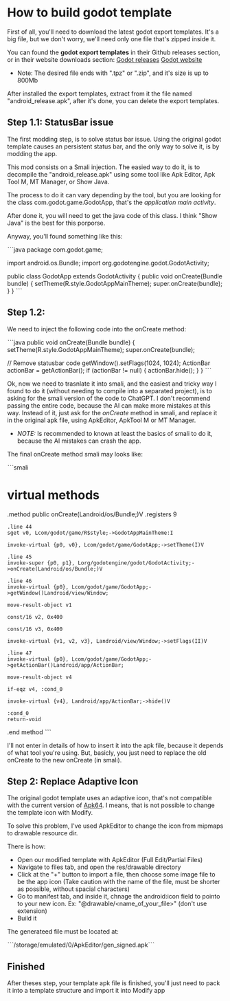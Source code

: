 # How to build godot template

First of all, you'll need to download the latest godot export templates. It's a big file, but we don't worry, we'll need only one file that's zipped inside it.

You can found the **godot export templates** in their Github releases section, or in their website downloads section:
[Godot releases](https://github.com/godotengine/godot/releases/)
[Godot website](https://godotengine.org/download/linux/)
- Note: The desired file ends with ".tpz" or ".zip", and it's size is up to 800Mb

After installed the export templates, extract from it the file named "android_release.apk", after it's done, you can delete the export templates.

## Step 1.1: StatusBar issue

The first modding step, is to solve status bar issue. Using the original godot template causes an persistent status bar, and the only way to solve it, is by modding the app.

This mod consists on a Smali injection. The easied way to do it, is to decompile the "android_release.apk" using some tool like Apk Editor, Apk Tool M, MT Manager, or Show Java.

The process to do it can vary depending by the tool, but you are looking for the class com.godot.game.GodotApp, that's the *application main activity*.

After done it, you will need to get the java code of this class. I think "Show Java" is the best for this porporse.

Anyway, you'll found something like this:

ˋˋˋjava
package com.godot.game;

import android.os.Bundle;
import org.godotengine.godot.GodotActivity;

public class GodotApp extends GodotActivity {
    public void onCreate(Bundle bundle) {
        setTheme(R.style.GodotAppMainTheme);
        super.onCreate(bundle);
    }
}
ˋˋˋ

## Step 1.2:

We need to inject the following code into the onCreate method:

ˋˋˋjava
public void onCreate(Bundle bundle) {
  setTheme(R.style.GodotAppMainTheme);
  super.onCreate(bundle);
  
  // Remove statusbar code
  getWindow().setFlags(1024, 1024);
  ActionBar actionBar = getActionBar();
  if (actionBar != null) {
    actionBar.hide();
  }
}
ˋˋˋ

Ok, now we need to trasnlate it into smali, and the easiest and tricky way I found to do it (without needing to compile into a separated project), is to asking for the smali version of the code to ChatGPT. I don't recommend passing the entire code, because the AI can make more mistakes at this way. Instead of it, just ask for the *onCreate* method in smali, and replace it in the original apk file, using ApkEditor, ApkTool M or MT Manager.

- *NOTE:* Is recommended to known at least the basics of smali to do it, because the AI mistakes can crash the app.

The final onCreate method smali may looks like:

ˋˋˋsmali 
# virtual methods
.method public onCreate(Landroid/os/Bundle;)V
    .registers 9

    .line 44
    sget v0, Lcom/godot/game/R$style;->GodotAppMainTheme:I

    invoke-virtual {p0, v0}, Lcom/godot/game/GodotApp;->setTheme(I)V

    .line 45
    invoke-super {p0, p1}, Lorg/godotengine/godot/GodotActivity;->onCreate(Landroid/os/Bundle;)V

    .line 46
    invoke-virtual {p0}, Lcom/godot/game/GodotApp;->getWindow()Landroid/view/Window;

    move-result-object v1

    const/16 v2, 0x400

    const/16 v3, 0x400

    invoke-virtual {v1, v2, v3}, Landroid/view/Window;->setFlags(II)V

    .line 47
    invoke-virtual {p0}, Lcom/godot/game/GodotApp;->getActionBar()Landroid/app/ActionBar;

    move-result-object v4

    if-eqz v4, :cond_0

    invoke-virtual {v4}, Landroid/app/ActionBar;->hide()V

    :cond_0
    return-void
.end method
ˋˋˋ

I'll not enter in details of how to insert it into the apk file, because it depends of what tool you're using. But, basicly, you just need to replace the old onCreate to the new onCreate (in smali).

## Step 2: Replace Adaptive Icon 

The original godot template uses an adaptive icon, that's not compatible with the current version of [Apk64](https://github.com/Raffa064/Apk64). I means, that is not possible to change the template icon with Modify.

To solve this problem, I've used ApkEditor to change the icon from mipmaps to drawable resource dir.

There is how:
- Open our modified template with ApkEditor (Full Edit/Partial Files)
- Navigate to files tab, and open the res/drawable directory
- Click at the "+" button to import a file, then choose some image file to be the app icon (Take caution with the name of the file, must be shorter as possible, without spacial characters)
- Go to manifest tab, and inside it, chnage the android:icon field to pointo to your new icon. Ex: "@drawable/<name_of_your_file>" (don't use extension)
- Build it

The generateed file must be located at:

ˋˋˋ/storage/emulated/0/ApkEditor/gen_signed.apkˋˋˋ

## Finished
After theses step, your template apk file is finished, you'll just need to pack it into a template structure and import it into Modify app
